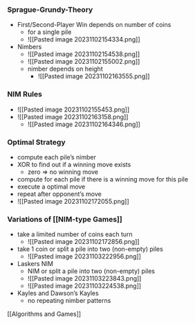 ### Sprague-Grundy-Theory
+ First/Second-Player Win depends on number of coins
	+ for a single pile
	+ ![[Pasted image 20231102154334.png]]
+ Nimbers
	+ ![[Pasted image 20231102154538.png]]
	+ ![[Pasted image 20231102155002.png]]
	+ nimber depends on height
		+ ![[Pasted image 20231102163555.png]]

### NIM Rules
+ ![[Pasted image 20231102155453.png]]
+ ![[Pasted image 20231102163158.png]]
	+ ![[Pasted image 20231102164346.png]]

### Optimal Strategy
+ compute each pile’s nimber
+ XOR to find out if a winning move exists
	+ zero $\Rightarrow$ no winning move
+ compute for each pile if there is a winning move for this pile
+ execute a optimal move
+ repeat after opponent’s move
+ ![[Pasted image 20231102172055.png]]

### Variations of [[NIM-type Games]]
+ take a limited number of coins each turn
	+ ![[Pasted image 20231102172856.png]]
+ take 1 coin or split a pile into two (non-empty) piles
	+ ![[Pasted image 20231103222956.png]]
+ Laskers NIM
	+ NIM or split a pile into two (non-empty) piles
	+ ![[Pasted image 20231103223843.png]]
	+ ![[Pasted image 20231103224538.png]]
+ Kayles and Dawson’s Kayles
	+ no repeating nimber patterns

[[Algorithms and Games]]
